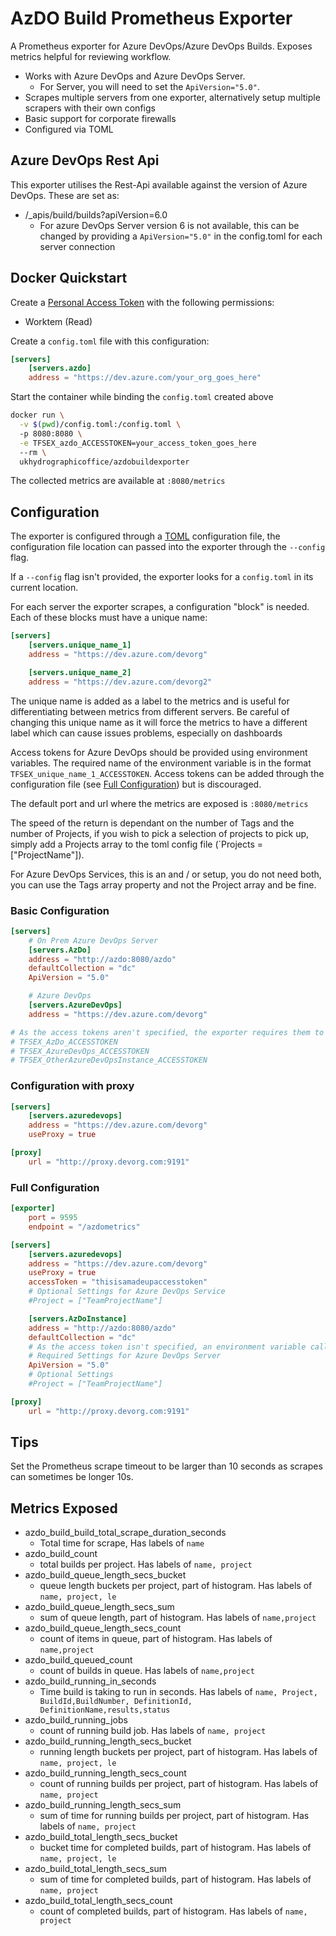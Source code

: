# AzDO Build Prometheus Exporter

A Prometheus exporter for Azure DevOps/Azure DevOps Builds. Exposes metrics helpful for reviewing workflow.

- Works with Azure DevOps and Azure DevOps Server.
  - For Server, you will need to set the `ApiVersion="5.0"`.
- Scrapes multiple servers from one exporter, alternatively setup multiple scrapers with their own configs
- Basic support for corporate firewalls
- Configured via TOML

## Azure DevOps Rest Api

This exporter utilises the Rest-Api available against the version of Azure DevOps.
These are set as:

- /_apis/build/builds?apiVersion=6.0
  - For azure DevOps Server version 6 is not available, this can be changed by providing a `ApiVersion="5.0"` in the config.toml for each server connection

## Docker Quickstart

Create a [Personal Access Token](https://docs.microsoft.com/en-us/azure/devops/organizations/accounts/use-personal-access-tokens-to-authenticate?view=azure-devops&tabs=preview-page) with the following permissions:

- Worktem (Read)

Create a `config.toml` file with this configuration:

```toml
[servers]
    [servers.azdo]
    address = "https://dev.azure.com/your_org_goes_here"
```

Start the container while binding the `config.toml` created above

```bash
docker run \
  -v $(pwd)/config.toml:/config.toml \  
  -p 8080:8080 \
  -e TFSEX_azdo_ACCESSTOKEN=your_access_token_goes_here
  --rm \
  ukhydrographicoffice/azdobuildexporter
```

The collected metrics are available at `:8080/metrics`

## Configuration

The exporter is configured through a [TOML](https://github.com/toml-lang/toml) configuration file, the configuration file location can passed into the exporter through the `--config` flag.

If a `--config` flag isn't provided, the exporter looks for a `config.toml` in its current location.

For each server the exporter scrapes, a configuration "block" is needed. Each of these blocks must have a unique name:

```toml
[servers]
    [servers.unique_name_1]
    address = "https://dev.azure.com/devorg"

    [servers.unique_name_2]
    address = "https://dev.azure.com/devorg2"
```

The unique name is added as a label to the metrics and is useful for differentiating between metrics from different servers. Be careful of changing this unique name as it will force the metrics to have a different label which can cause issues problems, especially on dashboards

Access tokens for Azure DevOps should be provided using environment variables. The required name of the environment variable is in the format `TFSEX_unique_name_1_ACCESSTOKEN`. Access tokens can be added through the configuration file (see [Full Configuration](#Full-Configuration)) but is discouraged.

The default port and url where the metrics are exposed is `:8080/metrics`

The speed of the return is dependant on the number of Tags and the number of Projects, if you wish to pick a selection of projects to pick up, simply add a Projects array to the toml config file (`Projects = ["ProjectName"]).

For Azure DevOps Services, this is an and / or setup, you do not need both, you can use the Tags array property and not the Project array and be fine.

### Basic Configuration

```toml
[servers]
    # On Prem Azure DevOps Server
    [servers.AzDo]
    address = "http://azdo:8080/azdo"
    defaultCollection = "dc"
    ApiVersion = "5.0"

    # Azure DevOps
    [servers.AzureDevOps]
    address = "https://dev.azure.com/devorg"

# As the access tokens aren't specified, the exporter requires them to be set in environment variables:
# TFSEX_AzDo_ACCESSTOKEN
# TFSEX_AzureDevOps_ACCESSTOKEN
# TFSEX_OtherAzureDevOpsInstance_ACCESSTOKEN
```

### Configuration with proxy

```toml
[servers]
    [servers.azuredevops]
    address = "https://dev.azure.com/devorg"
    useProxy = true

[proxy]
    url = "http://proxy.devorg.com:9191"
```

### Full Configuration

```toml
[exporter]
    port = 9595
    endpoint = "/azdometrics"

[servers]
    [servers.azuredevops]
    address = "https://dev.azure.com/devorg"
    useProxy = true
    accessToken = "thisisamadeupaccesstoken"
    # Optional Settings for Azure DevOps Service
    #Project = ["TeamProjectName"]

    [servers.AzDoInstance]
    address = "http://azdo:8080/azdo"
    defaultCollection = "dc"
    # As the access token isn't specified, an environment variable called TFSEX_TFSInstance_ACCESSTOKEN needs to exist
    # Required Settings for Azure DevOps Server
    ApiVersion = "5.0"
    # Optional Settings
    #Project = ["TeamProjectName"]

[proxy]
    url = "http://proxy.devorg.com:9191"
```

## Tips

Set the Prometheus scrape timeout to be larger than 10 seconds as scrapes can sometimes be longer 10s.

## Metrics Exposed

- azdo_build_build_total_scrape_duration_seconds
  - Total time for scrape, Has labels of `name`
- azdo_build_count
  - total builds per project. Has labels of `name, project`
- azdo_build_queue_length_secs_bucket
  - queue length buckets per project, part of histogram. Has labels of `name, project, le`
- azdo_build_queue_length_secs_sum
  - sum of queue length, part of histogram. Has labels of `name,project`
- azdo_build_queue_length_secs_count
  - count of items in queue, part of histogram. Has labels of `name,project`
- azdo_build_queued_count
  - count of builds in queue. Has labels of `name,project`
- azdo_build_running_in_seconds
  - Time build is taking to run in seconds. Has labels of `name, Project, BuildId,BuildNumber, DefinitionId, DefinitionName,results,status`
- azdo_build_running_jobs
  - count of running build job. Has labels of `name, project`
- azdo_build_running_length_secs_bucket
  - running length buckets per project, part of histogram. Has labels of `name, project, le`
- azdo_build_running_length_secs_count
  - count of running builds per project, part of histogram. Has labels of `name, project`
- azdo_build_running_length_secs_sum
  - sum of time for running builds per project, part of histogram. Has labels of `name, project`
- azdo_build_total_length_secs_bucket
  - bucket time for completed builds, part of histogram. Has labels of `name, project, le`
- azdo_build_total_length_secs_sum
  - sum of time for completed builds, part of histogram. Has labels of `name, project`
- azdo_build_total_length_secs_count
  - count of completed builds, part of histogram. Has labels of `name, project`
